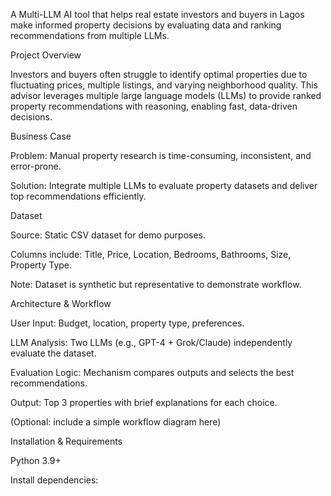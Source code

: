 A Multi-LLM AI tool that helps real estate investors and buyers in Lagos make informed property decisions by evaluating data and ranking recommendations from multiple LLMs.

Project Overview

Investors and buyers often struggle to identify optimal properties due to fluctuating prices, multiple listings, and varying neighborhood quality. This advisor leverages multiple large language models (LLMs) to provide ranked property recommendations with reasoning, enabling fast, data-driven decisions.

Business Case

Problem: Manual property research is time-consuming, inconsistent, and error-prone.

Solution: Integrate multiple LLMs to evaluate property datasets and deliver top recommendations efficiently.

Dataset

Source: Static CSV dataset for demo purposes.

Columns include: Title, Price, Location, Bedrooms, Bathrooms, Size, Property Type.

Note: Dataset is synthetic but representative to demonstrate workflow.

Architecture & Workflow

User Input: Budget, location, property type, preferences.

LLM Analysis: Two LLMs (e.g., GPT-4 + Grok/Claude) independently evaluate the dataset.

Evaluation Logic: Mechanism compares outputs and selects the best recommendations.

Output: Top 3 properties with brief explanations for each choice.

(Optional: include a simple workflow diagram here)

Installation & Requirements

Python 3.9+

Install dependencies:
